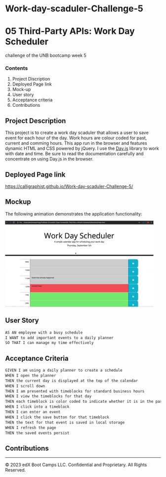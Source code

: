 # Work-day-scaduler-Challenge-5
# 05 Third-Party APIs: Work Day Scheduler
challenge of the UNB bootcamp week 5

### Contents
1. Project Discription
2. Deployed Page link
3. Mock-up
4. User story
5. Acceptance criteria
6. Contributions

## Project Description 

This project is to create a work day scaduler that allows a user to save event for each hour of the day. Work hours are colour coded for past, current and comming hours. This app run in the browser and features dynamic HTML and CSS powered by jQuery.
I use the [Day.js](https://day.js.org/en/) library to work with date and time. Be sure to read the documentation carefully and concentrate on using Day.js in the browser.


## Deployed Page link

https://calligraphist.github.io/Work-day-scaduler-Challenge-5/

## Mockup
The following animation demonstrates the application functionality:
<!-- @TODO: create ticket to review/update image) -->
![A user clicks on slots on the color-coded calendar and edits the events.](./Assets/05-third-party-apis-homework-demo.gif)


## User Story

```md
AS AN employee with a busy schedule
I WANT to add important events to a daily planner
SO THAT I can manage my time effectively
```

## Acceptance Criteria

```md
GIVEN I am using a daily planner to create a schedule
WHEN I open the planner
THEN the current day is displayed at the top of the calendar
WHEN I scroll down
THEN I am presented with timeblocks for standard business hours
WHEN I view the timeblocks for that day
THEN each timeblock is color coded to indicate whether it is in the past, present, or future
WHEN I click into a timeblock
THEN I can enter an event
WHEN I click the save button for that timeblock
THEN the text for that event is saved in local storage
WHEN I refresh the page
THEN the saved events persist
```

## Contributions



- - -
© 2023 edX Boot Camps LLC. Confidential and Proprietary. All Rights Reserved.
